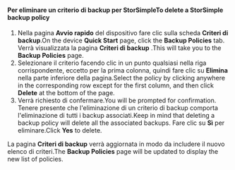 
<!--author=SharS last changed: 11/06/15-->

#### <a name="to-delete-a-storsimple-backup-policy"></a><span data-ttu-id="3b1fc-101">Per eliminare un criterio di backup per StorSimple</span><span class="sxs-lookup"><span data-stu-id="3b1fc-101">To delete a StorSimple backup policy</span></span>
1. <span data-ttu-id="3b1fc-102">Nella pagina **Avvio rapido** del dispositivo fare clic sulla scheda **Criteri di backup**.</span><span class="sxs-lookup"><span data-stu-id="3b1fc-102">On the device **Quick Start** page, click the **Backup Policies** tab.</span></span> <span data-ttu-id="3b1fc-103">Verrà visualizzata la pagina **Criteri di backup** .</span><span class="sxs-lookup"><span data-stu-id="3b1fc-103">This will take you to the **Backup Policies** page.</span></span>
2. <span data-ttu-id="3b1fc-104">Selezionare il criterio facendo clic in un punto qualsiasi nella riga corrispondente, eccetto per la prima colonna, quindi fare clic su **Elimina** nella parte inferiore della pagina.</span><span class="sxs-lookup"><span data-stu-id="3b1fc-104">Select the policy by clicking anywhere in the corresponding row except for the first column, and then click **Delete** at the bottom of the page.</span></span>
3. <span data-ttu-id="3b1fc-105">Verrà richiesto di confermare.</span><span class="sxs-lookup"><span data-stu-id="3b1fc-105">You will be prompted for confirmation.</span></span> <span data-ttu-id="3b1fc-106">Tenere presente che l'eliminazione di un criterio di backup comporta l'eliminazione di tutti i backup associati.</span><span class="sxs-lookup"><span data-stu-id="3b1fc-106">Keep in mind that deleting a backup policy will delete all the associated backups.</span></span> <span data-ttu-id="3b1fc-107">Fare clic su **Sì** per eliminare.</span><span class="sxs-lookup"><span data-stu-id="3b1fc-107">Click **Yes** to delete.</span></span>

<span data-ttu-id="3b1fc-108">La pagina **Criteri di backup** verrà aggiornata in modo da includere il nuovo elenco di criteri.</span><span class="sxs-lookup"><span data-stu-id="3b1fc-108">The **Backup Policies** page will be updated to display the new list of policies.</span></span>

